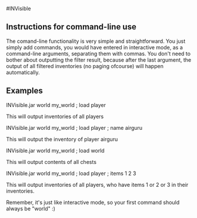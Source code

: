 #INVisible

Instructions for command-line use
---------------------------------

The comand-line functionality is very simple and straightforward. You just simply add commands, you would have entered in interactive mode, as a command-line arguments, separating them with commas. You don't need to bother about outputting the filter result, because after the last argument, the output of all filtered inventories (no paging ofcourse) will happen automatically.

Examples
--------

INVisible.jar world my_world ; load player 

This will output inventories of all players

INVisible.jar world my_world ; load player ; name airguru

This will output the inventory of player airguru

INVisible.jar world my_world ; load world 

This will output contents of all chests

INVisible.jar world my_world ; load player ; items 1 2 3

This will output inventories of all players, who have items 1 or 2 or 3 in their inventories.

Remember, it's just like interactive mode, so your first command should always be "world" :)
